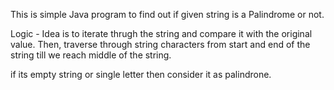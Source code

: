 This is simple Java program to find out if given string is a Palindrome or not. 

Logic - Idea is to iterate thrugh the string and compare it with the original value.
Then, traverse through string characters from start and end of the string till we reach middle of the string.

if its empty string or single letter then consider it as palindrone. 